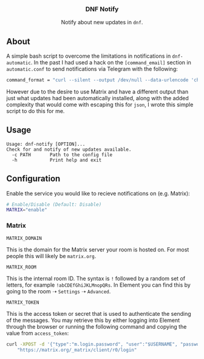 <div align="center">
<p align="center">
  <p align="center">
    <h3 align="center">DNF Notify</h3>
    <p align="center">
      Notify about new updates in <code>dnf</code>.
    </p>
  </p>
</p>
</div>

## About

A simple bash script to overcome the limitations in notifications in `dnf-automatic`. In the past I had used a hack on the `[command_email]` section in `automatic.conf` to send notifications via Telegram with the following:

```sh
command_format = "curl --silent --output /dev/null --data-urlencode 'chat_id={{ chat_id }}' --data @- 'https://api.telegram.org/bot{{ bot_token }}/sendMessage'"
```

However due to the desire to use Matrix and have a different output than just what updates had been automatically installed, along with the added complexity that would come with escaping this for `json`, I wrote this simple script to do this for me.

## Usage

```
Usage: dnf-notify [OPTION]...
Check for and notify of new updates available.
  -c PATH       Path to the config file
  -h            Print help and exit
```

## Configuration

Enable the service you would like to recieve notifications on (e.g. Matrix):

```sh
# Enable/Disable (Default: Disable)
MATRIX="enable"
```

### Matrix

`MATRIX_DOMAIN`

This is the domain for the Matrix server your room is hosted on. For most people this will likely be `matrix.org`.

`MATRIX_ROOM`

This is the internal room ID. The syntax is `!` followed by a random set of letters, for example `!abCDEfGhiJKLMnopQRs`. In Element you can find this by going to the room ➝ `Settings` ➝ `Advanced`.

`MATRIX_TOKEN`

This is the access token or secret that is used to authenticate the sending of the messages. You may retrieve this by either logging into Element through the browser or running the following command and copying the value from `access_token`:

```sh
curl -XPOST -d '{"type":"m.login.password", "user":"$USERNAME", "password":"$PASSWORD"}' \
    "https://matrix.org/_matrix/client/r0/login"
```
